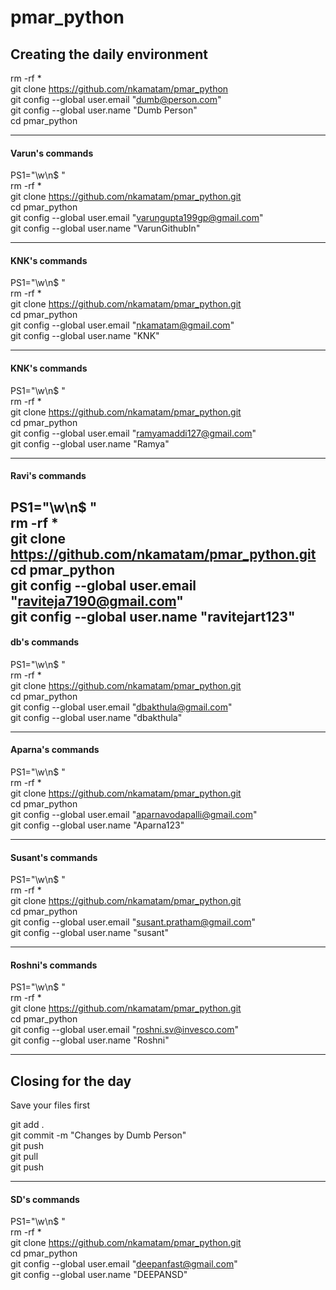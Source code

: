 # pmar_python

## Creating the daily environment

rm -rf *<br>
git clone https://github.com/nkamatam/pmar_python <br>
git config --global user.email "dumb@person.com" <br>
git config --global user.name "Dumb Person"<br>
cd pmar_python<br>

------------------------------------
#### Varun's commands <br>
PS1="\w\n$ " <br>
rm -rf *<br>
git clone https://github.com/nkamatam/pmar_python.git<br>
cd pmar_python<br>
git config --global user.email "varungupta199gp@gmail.com"<br>
git config --global user.name "VarunGithubIn"<br>

------------------------------------
#### KNK's commands <br>
PS1="\w\n$ " <br>
rm -rf *<br>
git clone https://github.com/nkamatam/pmar_python.git<br>
cd pmar_python<br>
git config --global user.email "nkamatam@gmail.com"<br>
git config --global user.name "KNK"<br>

------------------------------------
#### KNK's commands <br>
PS1="\w\n$ " <br>
rm -rf *<br>
git clone https://github.com/nkamatam/pmar_python.git<br>
cd pmar_python<br>
git config --global user.email "ramyamaddi127@gmail.com"<br>
git config --global user.name "Ramya"<br>

------------------------------------

#### Ravi's commands <br>
PS1="\w\n$ " <br>
rm -rf *<br>
git clone https://github.com/nkamatam/pmar_python.git<br>
cd pmar_python<br>
git config --global user.email "raviteja7190@gmail.com"<br>
git config --global user.name "ravitejart123"<br>
------------------------------------
#### db's commands <br>
PS1="\w\n$ " <br>
rm -rf *<br>
git clone https://github.com/nkamatam/pmar_python.git<br>
cd pmar_python<br>
git config --global user.email "dbakthula@gmail.com"<br>
git config --global user.name "dbakthula"<br>

------------------------------------
#### Aparna's commands <br>
PS1="\w\n$ " <br>
rm -rf *<br>
git clone https://github.com/nkamatam/pmar_python.git<br>
cd pmar_python<br>
git config --global user.email "aparnavodapalli@gmail.com"<br>
git config --global user.name "Aparna123"<br>


------------------------------------
#### Susant's commands <br>
PS1="\w\n$ " <br>
rm -rf *<br>
git clone https://github.com/nkamatam/pmar_python.git<br>
cd pmar_python<br>
git config --global user.email "susant.pratham@gmail.com"<br>
git config --global user.name "susant"<br>


------------------------------------
#### Roshni's commands <br>
PS1="\w\n$ " <br>
rm -rf *<br>
git clone https://github.com/nkamatam/pmar_python.git<br>
cd pmar_python<br>
git config --global user.email "roshni.sv@invesco.com"<br>
git config --global user.name "Roshni"<br>


------------------------------------

## Closing for the day
Save your files first<br>

git add . <br>
git commit -m "Changes by Dumb Person"<br>
git push <br>
git pull<br>
git push<br>

---------------------------
#### SD's commands <br>
PS1="\w\n$ " <br>
rm -rf *<br>
git clone https://github.com/nkamatam/pmar_python.git<br>
cd pmar_python<br>
git config --global user.email "deepanfast@gmail.com"<br>
git config --global user.name "DEEPANSD"<br>
